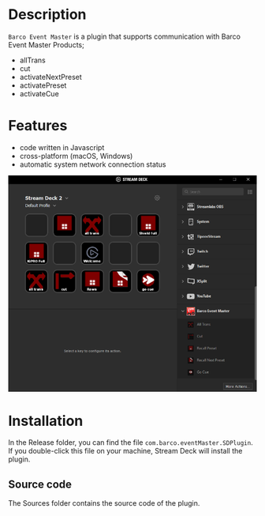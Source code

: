
# Description

`Barco Event Master` is a plugin that supports communication with Barco Event Master Products;
- allTrans
- cut
- activateNextPreset
- activatePreset
- activateCue


# Features

- code written in Javascript
- cross-platform (macOS, Windows)
- automatic system network connection status

![](screenshot.png)

# Installation

In the Release folder, you can find the file `com.barco.eventMaster.SDPlugin`. If you double-click this file on your machine, Stream Deck will install the plugin.


##  Source code

The Sources folder contains the source code of the plugin.
